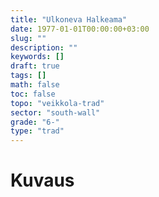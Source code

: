 ```yaml
---
title: "Ulkoneva Halkeama"
date: 1977-01-01T00:00:00+03:00
slug: ""
description: ""
keywords: []
draft: true
tags: []
math: false
toc: false
topo: "veikkola-trad"
sector: "south-wall"
grade: "6-"
type: "trad"
---
```


# Kuvaus


